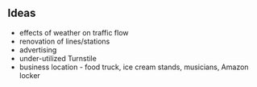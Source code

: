## Ideas
* effects of weather on traffic flow
* renovation of lines/stations
* advertising
* under-utilized Turnstile
* business location - food truck, ice cream stands, musicians, Amazon locker

